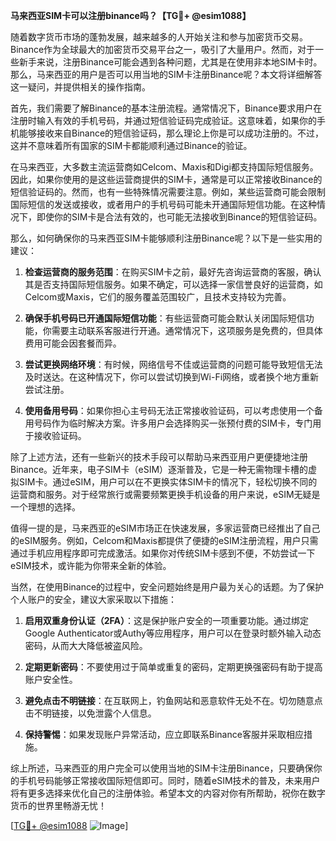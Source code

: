 **马来西亚SIM卡可以注册binance吗？【TG💪+ @esim1088】**

随着数字货币市场的蓬勃发展，越来越多的人开始关注和参与加密货币交易。Binance作为全球最大的加密货币交易平台之一，吸引了大量用户。然而，对于一些新手来说，注册Binance可能会遇到各种问题，尤其是在使用非本地SIM卡时。那么，马来西亚的用户是否可以用当地的SIM卡注册Binance呢？本文将详细解答这一疑问，并提供相关的操作指南。

首先，我们需要了解Binance的基本注册流程。通常情况下，Binance要求用户在注册时输入有效的手机号码，并通过短信验证码完成验证。这意味着，如果你的手机能够接收来自Binance的短信验证码，那么理论上你是可以成功注册的。不过，这并不意味着所有国家的SIM卡都能顺利通过Binance的验证。

在马来西亚，大多数主流运营商如Celcom、Maxis和Digi都支持国际短信服务。因此，如果你使用的是这些运营商提供的SIM卡，通常是可以正常接收Binance的短信验证码的。然而，也有一些特殊情况需要注意。例如，某些运营商可能会限制国际短信的发送或接收，或者用户的手机号码可能未开通国际短信功能。在这种情况下，即使你的SIM卡是合法有效的，也可能无法接收到Binance的短信验证码。

那么，如何确保你的马来西亚SIM卡能够顺利注册Binance呢？以下是一些实用的建议：

1. **检查运营商的服务范围**：在购买SIM卡之前，最好先咨询运营商的客服，确认其是否支持国际短信服务。如果不确定，可以选择一家信誉良好的运营商，如Celcom或Maxis，它们的服务覆盖范围较广，且技术支持较为完善。

2. **确保手机号码已开通国际短信功能**：有些运营商可能会默认关闭国际短信功能，你需要主动联系客服进行开通。通常情况下，这项服务是免费的，但具体费用可能会因套餐而异。

3. **尝试更换网络环境**：有时候，网络信号不佳或运营商的问题可能导致短信无法及时送达。在这种情况下，你可以尝试切换到Wi-Fi网络，或者换个地方重新尝试注册。

4. **使用备用号码**：如果你担心主号码无法正常接收验证码，可以考虑使用一个备用号码作为临时解决方案。许多用户会选择购买一张预付费的SIM卡，专门用于接收验证码。

除了上述方法，还有一些新兴的技术手段可以帮助马来西亚用户更便捷地注册Binance。近年来，电子SIM卡（eSIM）逐渐普及，它是一种无需物理卡槽的虚拟SIM卡。通过eSIM，用户可以在不更换实体SIM卡的情况下，轻松切换不同的运营商和服务。对于经常旅行或需要频繁更换手机设备的用户来说，eSIM无疑是一个理想的选择。

值得一提的是，马来西亚的eSIM市场正在快速发展，多家运营商已经推出了自己的eSIM服务。例如，Celcom和Maxis都提供了便捷的eSIM注册流程，用户只需通过手机应用程序即可完成激活。如果你对传统SIM卡感到不便，不妨尝试一下eSIM技术，或许能为你带来全新的体验。

当然，在使用Binance的过程中，安全问题始终是用户最为关心的话题。为了保护个人账户的安全，建议大家采取以下措施：

1. **启用双重身份认证（2FA）**：这是保护账户安全的一项重要功能。通过绑定Google Authenticator或Authy等应用程序，用户可以在登录时额外输入动态密码，从而大大降低被盗风险。

2. **定期更新密码**：不要使用过于简单或重复的密码，定期更换强密码有助于提高账户安全性。

3. **避免点击不明链接**：在互联网上，钓鱼网站和恶意软件无处不在。切勿随意点击不明链接，以免泄露个人信息。

4. **保持警惕**：如果发现账户异常活动，应立即联系Binance客服并采取相应措施。

综上所述，马来西亚的用户完全可以使用当地的SIM卡注册Binance，只要确保你的手机号码能够正常接收国际短信即可。同时，随着eSIM技术的普及，未来用户将有更多选择来优化自己的注册体验。希望本文的内容对你有所帮助，祝你在数字货币的世界里畅游无忧！

[[TG💪+ @esim1088](https://t.me/s/esim1088) ![Image](https://i.postimg.cc/4NQfJmqS/Snipaste-2025-05-13-00-14-12.png)]